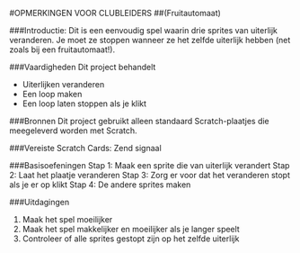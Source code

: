 #OPMERKINGEN VOOR CLUBLEIDERS
##(Fruitautomaat)###Introductie:Dit is een eenvoudig spel waarin drie sprites van uiterlijk veranderen. Je moet ze stoppen wanneer ze het zelfde uiterlijk hebben (net zoals bij een fruitautomaat!).###VaardighedenDit project behandelt- Uiterlijken veranderen- Een loop maken- Een loop laten stoppen als je klikt###BronnenDit project gebruikt alleen standaard Scratch-plaatjes die meegeleverd worden met Scratch.###Vereiste Scratch Cards:Zend signaal###BasisoefeningenStap 1: Maak een sprite die van uiterlijk verandert 
Stap 2: Laat het plaatje veranderenStap 3: Zorg er voor dat het veranderen stopt als je er op klikt 
Stap 4: De andere sprites maken###Uitdagingen1. Maak het spel moeilijker2. Maak het spel makkelijker en moeilijker als je langer speelt3. Controleer of alle sprites gestopt zijn op het zelfde uiterlijk 